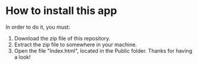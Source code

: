 # How to install this app #
In order to do it, you must:
1. Download the zip file of this repository.
2. Extract the zip file to somewhere in your machine.
3. Open the file "Index.html", located in the Public folder.
Thanks for having a look!
